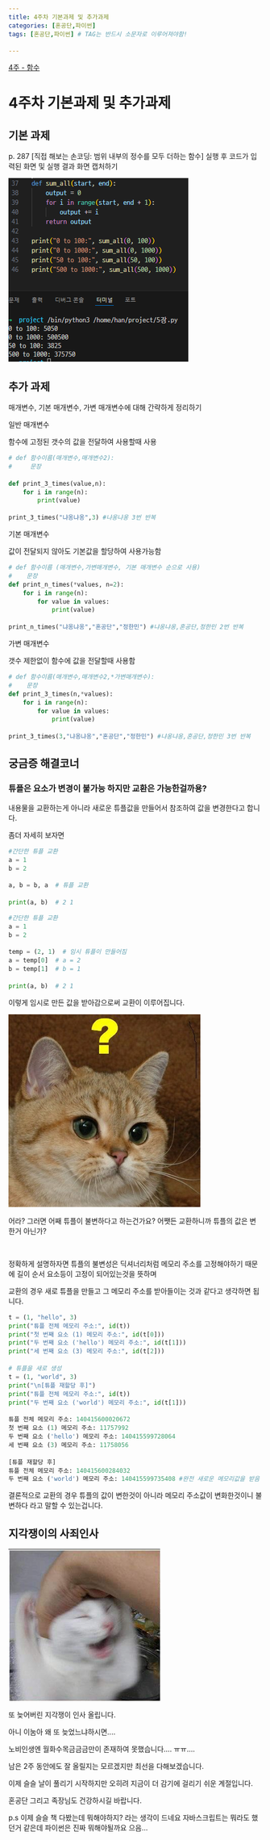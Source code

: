 ```yaml
---
title: 4주차 기본과제 및 추가과제
categories: [혼공단,파이썬]
tags: [혼공단,파이썬] # TAG는 반드시 소문자로 이루어져야함!

---
```


 [4주 - 함수](https://jungelec.github.io/posts/12/)

# 4주차 기본과제 및 추가과제

## 기본 과제

p. 287 [직접 해보는 손코딩: 범위 내부의 정수를 모두 더하는 함수] 실행 후 코드가 입력된 화면 및 실행 결과 화면 캡처하기

![](..\assets\img\post\혼공단\파이썬\4주%20사진\기본과제.png)

## 추가 과제

매개변수, 기본 매개변수, 가변 매개변수에 대해 간략하게 정리하기

일반 매개변수

함수에 고정된 갯수의 값을 전달하여 사용할때 사용

```python
# def 함수이름(매개변수,매개변수2):
#     문장

def print_3_times(value,n):
    for i in range(n):
        print(value)

print_3_times("냐옹냐옹",3) #냐옹냐옹 3번 반복
```

기본 매개변수

값이 전달되지 않아도 기본값을 할당하여 사용가능함

```python
# def 함수이름 (매개변수,가변매개변수, 기본 매개변수 순으로 사용)
#    문장
def print_n_times(*values, n=2):
    for i in range(n):
        for value in values:
            print(value)

print_n_times("냐옹냐옹","혼공단","정한민") #냐옹냐옹,혼공단,정한민 2번 반복 
```

가변 매개변수

갯수 제한없이 함수에 값을 전달할때 사용함

```python
# def 함수이름(매개변수,매개변수2,*가변매개변수):
#    문장
def print_3_times(n,*values):
    for i in range(n):
        for value in values:
            print(value)

print_3_times(3,"냐옹냐옹","혼공단","정한민") #냐옹냐옹,혼공단,정한민 3번 반복 
```

## 궁금증 해결코너

### 튜플은 요소가 변경이 불가능 하지만 교환은 가능한걸까용?

내용물을 교환하는게 아니라 새로운 튜플값을 만들어서 참조하여 값을 변경한다고 합니다.

좀더 자세히 보자면

```python
#간단한 튜플 교환
a = 1
b = 2

a, b = b, a  # 튜플 교환

print(a, b)  # 2 1
```

```python
#간단한 튜플 교환
a = 1
b = 2

temp = (2, 1)  # 임시 튜플이 만들어짐 
a = temp[0]  # a = 2
b = temp[1]  # b = 1

print(a, b)  # 2 1
```

이렇게 임시로 만든 값을 받아감으로써 교환이 이루어집니다. 

![](..\assets\img\post\혼공단\파이썬\4주%20사진\고양이%20물음표.jpg)

어라? 그러면 어째 튜플이 불변하다고 하는건가요? 어쨋든 교환하니까 튜플의 값은 변한거 아닌가?

<br>

정확하게 설명하자면 튜플의 불변성은 딕셔너리처럼 메모리 주소를 고정해야하기 때문에 길이 순서 요소등이 고정이 되어있는것을 뜻하며

교환의 경우 새로 튜플을 만들고 그 메모리 주소를 받아들이는 것과 같다고 생각하면 됩니다.

```python
t = (1, "hello", 3)
print("튜플 전체 메모리 주소:", id(t))
print("첫 번째 요소 (1) 메모리 주소:", id(t[0]))
print("두 번째 요소 ('hello') 메모리 주소:", id(t[1]))
print("세 번째 요소 (3) 메모리 주소:", id(t[2]))

# 튜플을 새로 생성
t = (1, "world", 3)
print("\n[튜플 재할당 후]")
print("튜플 전체 메모리 주소:", id(t))
print("두 번째 요소 ('world') 메모리 주소:", id(t[1]))

튜플 전체 메모리 주소: 140415600020672
첫 번째 요소 (1) 메모리 주소: 11757992
두 번째 요소 ('hello') 메모리 주소: 140415599728064 
세 번째 요소 (3) 메모리 주소: 11758056

[튜플 재할당 후]
튜플 전체 메모리 주소: 140415600284032
두 번째 요소 ('world') 메모리 주소: 140415599735408 #완전 새로운 메모리값을 받음
```

결론적으로 교환의 경우 튜플의 값이 변한것이 아니라 메모리 주소값이 변화한것이니 불변하다 라고 말할 수 있는겁니다. 

## 지각쟁이의 사죄인사

 ![](..\assets\img\post\혼공단\파이썬\4주%20사진\고양이.png)

또 늦어버린 지각쟁이 인사 올립니다.

아니 이눔아 왜 또 늦었느냐하시면.... 

노비인생엔 월화수목금금금만이 존재하여 못했습니다.... ㅠㅠ....

남은 2주 동안에도 잘 올릴지는 모르겠지만 최선을 다해보겠습니다.

이제 슬슬 날이 풀리기 시작하지만 오히려 지금이 더 감기에 걸리기 쉬운 계절입니다.

혼공단 그리고 족장님도 건강하시길 바랍니다.

p.s 이제 슬슬 책 다봤는데 뭐해야하지? 라는 생각이 드네요 자바스크립트는 뭐라도 했던거 같은데 파이썬은 진짜 뭐해야될까요 으음...
